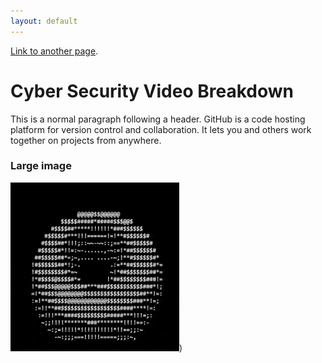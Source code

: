 ```yaml
---
layout: default
---
```




[Link to another page](./another-page.html).





# Cyber Security Video Breakdown

This is a normal paragraph following a header. GitHub is a code hosting platform for version control and collaboration. It lets you and others work together on projects from anywhere.


### Large image

![DONUT](donut.gif))
